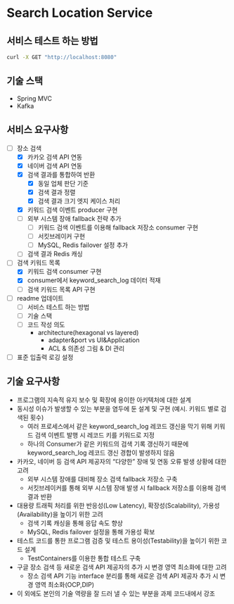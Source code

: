 # Search Location Service

## 서비스 테스트 하는 방법

```bash
curl -X GET "http://localhost:8080"
```

## 기술 스택

- Spring MVC
- Kafka

## 서비스 요구사항

- [ ] 장소 검색
  - [X] 카카오 검색 API 연동
  - [X] 네이버 검색 API 연동
  - [X] 검색 결과를 통합하여 반환
    - [X] 동일 업체 판단 기준
    - [X] 검색 결과 정렬
    - [X] 검색 결과 크기 엣지 케이스 처리
  - [X] 키워드 검색 이벤트 producer 구현
  - [ ] 외부 시스템 장애 fallback 전략 추가
    - [ ] 키워드 검색 이벤트를 이용해 fallback 저장소 consumer 구현
    - [ ] 서킷브레이커 구현
    - [ ] MySQL, Redis failover 설정 추가
  - [ ] 검색 결과 Redis 캐싱
- [ ] 검색 키워드 목록
  - [X] 키워드 검색 consumer 구현
  - [X] consumer에서 keyword_search_log 데이터 적재
  - [ ] 검색 키워드 목록 API 구현
- [ ] readme 업데이트
  - [ ] 서비스 테스트 하는 방법
  - [ ] 기술 스택
  - [ ] 코드 작성 의도
    - architecture(hexagonal vs layered)
      - adapter&port vs UI&Application
      - ACL & 의존성 그림 & DI 관리
- [ ] 표준 입출력 로깅 설정

## 기술 요구사항

- 프로그램의 지속적 유지 보수 및 확장에 용이한 아키텍처에 대한 설계
- 동시성 이슈가 발생할 수 있는 부분을 염두에 둔 설계 및 구현 (예시. 키워드 별로 검색된 횟수)
  - 여러 프로세스에서 같은 keyword_search_log 레코드 갱신을 막기 위해 키워드 검색 이벤트 발행 시 레코드 키를 키워드로 지정
  - 하나의 Consumer가 같은 키워드의 검색 기록 갱신하기 때문에 keyword_search_log 레코드 갱신 경합이 발생하지 않음
- 카카오, 네이버 등 검색 API 제공자의 “다양한” 장애 및 연동 오류 발생 상황에 대한 고려
  - 외부 시스템 장애를 대비해 장소 검색 fallback 저장소 구축
  - 서킷브레이커를 통해 외부 시스템 장애 발생 시 fallback 저장소를 이용해 검색 결과 반환
- 대용량 트래픽 처리를 위한 반응성(Low Latency), 확장성(Scalability), 가용성(Availability)을 높이기 위한 고려
  - 검색 기록 캐싱을 통해 응답 속도 향상
  - MySQL, Redis failover 설정을 통해 가용성 확보
- 테스트 코드를 통한 프로그램 검증 및 테스트 용이성(Testability)을 높이기 위한 코드 설계
  - TestContainers를 이용한 통합 테스트 구축
- 구글 장소 검색 등 새로운 검색 API 제공자의 추가 시 변경 영역 최소화에 대한 고려
  - 장소 검색 API 기능 interface 분리를 통해 새로운 검색 API 제공자 추가 시 변경 영역 최소화(OCP,DIP)
- 이 외에도 본인의 기술 역량을 잘 드러 낼 수 있는 부분을 과제 코드내에서 강조
